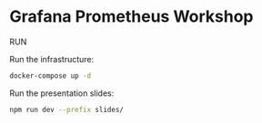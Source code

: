 # Grafana Prometheus Workshop

RUN

Run the infrastructure:
```sh
docker-compose up -d
```

Run the presentation slides:
```sh
npm run dev --prefix slides/
```
